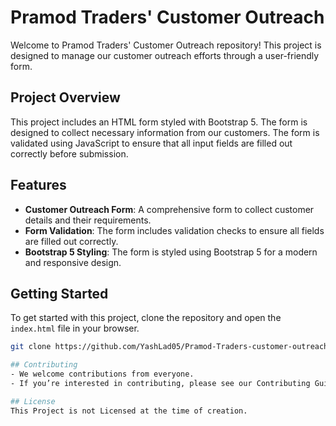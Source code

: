 # Pramod Traders' Customer Outreach

Welcome to Pramod Traders' Customer Outreach repository! This project is designed to manage our customer outreach efforts through a user-friendly form.

## Project Overview

This project includes an HTML form styled with Bootstrap 5. The form is designed to collect necessary information from our customers. The form is validated using JavaScript to ensure that all input fields are filled out correctly before submission.

## Features

- **Customer Outreach Form**: A comprehensive form to collect customer details and their requirements.
- **Form Validation**: The form includes validation checks to ensure all fields are filled out correctly.
- **Bootstrap 5 Styling**: The form is styled using Bootstrap 5 for a modern and responsive design.

## Getting Started

To get started with this project, clone the repository and open the `index.html` file in your browser.

```bash
git clone https://github.com/YashLad05/Pramod-Traders-customer-outreach.git

## Contributing
- We welcome contributions from everyone. 
- If you’re interested in contributing, please see our Contributing Guidelines.

## License
This Project is not Licensed at the time of creation.
